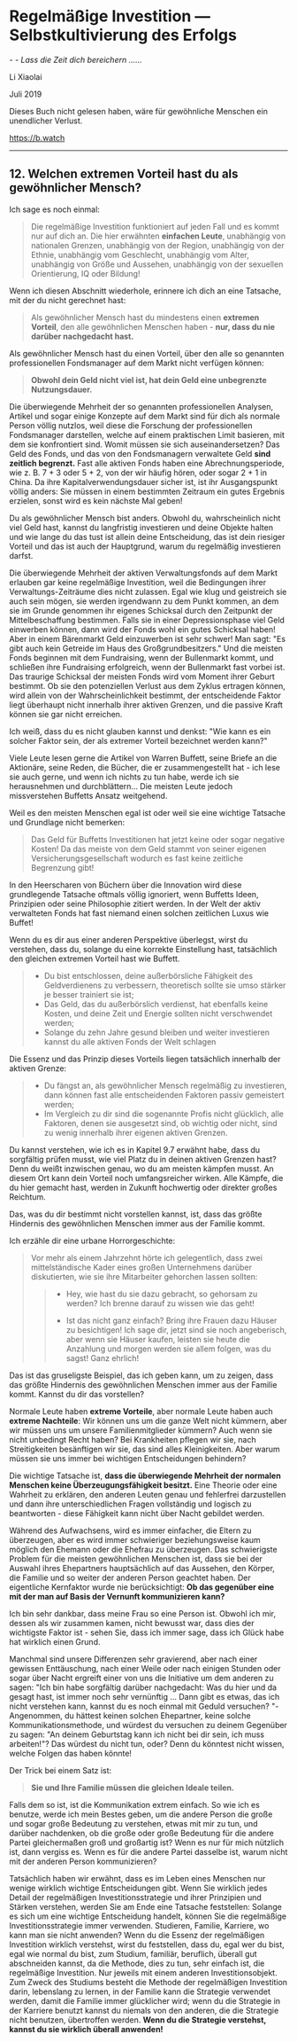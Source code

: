 # Regelmäßige Investition — Selbstkultivierung des Erfolgs

*- - Lass die Zeit dich bereichern ......*

Li Xiaolai

Juli 2019

Dieses Buch nicht gelesen haben, wäre für gewöhnliche Menschen ein unendlicher Verlust.

https://b.watch

---

## 12. Welchen extremen Vorteil hast du als gewöhnlicher Mensch? 

Ich sage es noch einmal:

> Die regelmäßige Investition funktioniert auf jeden Fall und es kommt nur auf dich an. Die hier erwähnten **einfachen Leute**, unabhängig von nationalen Grenzen, unabhängig von der Region, unabhängig von der Ethnie, unabhängig vom Geschlecht, unabhängig vom Alter, unabhängig von Größe und Aussehen, unabhängig von der sexuellen Orientierung, IQ oder Bildung!

Wenn ich diesen Abschnitt wiederhole, erinnere ich dich an eine Tatsache, mit der du nicht gerechnet hast:

> Als gewöhnlicher Mensch hast du mindestens einen **extremen Vorteil**, den alle gewöhnlichen Menschen haben - **nur, dass du nie darüber nachgedacht hast.**

Als gewöhnlicher Mensch hast du einen Vorteil, über den alle so genannten professionellen Fondsmanager auf dem Markt nicht verfügen können:

> **Obwohl dein Geld nicht viel ist, hat dein Geld eine unbegrenzte Nutzungsdauer.**

Die überwiegende Mehrheit der so genannten professionellen Analysen, Artikel und sogar einige Konzepte auf dem Markt sind für dich als normale Person völlig nutzlos, weil diese die Forschung der professionellen Fondsmanager darstellen, welche auf einem praktischen Limit basieren, mit dem sie konfrontiert sind. Womit müssen sie sich auseinandersetzen? Das Geld des Fonds, und das von den Fondsmanagern verwaltete Geld **sind zeitlich begrenzt.** Fast alle aktiven Fonds haben eine Abrechnungsperiode, wie z. B. 7 + 3 oder 5 + 2, von der wir häufig hören, oder sogar 2 + 1 in China. Da ihre Kapitalverwendungsdauer sicher ist, ist ihr Ausgangspunkt völlig anders: Sie müssen in einem bestimmten Zeitraum ein gutes Ergebnis erzielen, sonst wird es kein nächste Mal geben!

Du als gewöhnlicher Mensch bist anders. Obwohl du, wahrscheinlich nicht viel Geld hast, kannst du langfristig investieren und deine Objekte halten und wie lange du das tust ist allein deine Entscheidung, das ist dein riesiger Vorteil und das ist auch der Hauptgrund, warum du regelmäßig investieren darfst.

Die überwiegende Mehrheit der aktiven Verwaltungsfonds auf dem Markt erlauben gar keine regelmäßige Investition, weil die Bedingungen ihrer Verwaltungs-Zeiträume dies nicht zulassen. Egal wie klug und geistreich sie auch sein mögen, sie werden irgendwann zu dem Punkt kommen, an dem sie im Grunde genommen ihr eigenes Schicksal durch den Zeitpunkt der Mittelbeschaffung bestimmen. Falls sie in einer Depressionsphase viel Geld einwerben können, dann wird der Fonds wohl ein gutes Schicksal haben! Aber in einem Bärenmarkt Geld einzuwerben ist sehr schwer! Man sagt: "Es gibt auch kein Getreide im Haus des Großgrundbesitzers." Und die meisten Fonds beginnen mit dem Fundraising, wenn der Bullenmarkt kommt, und schließen ihre Fundraising erfolgreich, wenn der Bullenmarkt fast vorbei ist. Das traurige Schicksal der meisten Fonds wird vom Moment ihrer Geburt bestimmt. Ob sie den potenziellen Verlust aus dem Zyklus ertragen können, wird allein von der Wahrscheinlichkeit bestimmt, der entscheidende Faktor liegt überhaupt nicht innerhalb ihrer aktiven Grenzen, und die passive Kraft können sie gar nicht erreichen.

Ich weiß, dass du es nicht glauben kannst und denkst: "Wie kann es ein solcher Faktor sein, der als extremer Vorteil bezeichnet werden kann?"

Viele Leute lesen gerne die Artikel von Warren Buffett, seine Briefe an die Aktionäre, seine Reden, die Bücher, die er zusammengestellt hat - ich lese sie auch gerne, und wenn ich nichts zu tun habe, werde ich sie herausnehmen und durchblättern... Die meisten Leute jedoch missverstehen Buffetts Ansatz weitgehend.

Weil es den meisten Menschen egal ist oder weil sie eine wichtige Tatsache und Grundlage nicht bemerken:

> Das Geld für Buffetts Investitionen hat jetzt keine oder sogar negative Kosten! Da das meiste von dem Geld stammt von seiner eigenen Versicherungsgesellschaft wodurch es fast keine zeitliche Begrenzung gibt!

In den Heerscharen von Büchern über die Innovation wird diese grundlegende Tatsache oftmals völlig ignoriert, wenn Buffetts Ideen, Prinzipien oder seine Philosophie zitiert werden. In der Welt der aktiv verwalteten Fonds hat fast niemand einen solchen zeitlichen Luxus wie Buffet!

Wenn du es dir aus einer anderen Perspektive überlegst, wirst du verstehen, dass du, solange du eine korrekte Einstellung hast, tatsächlich den gleichen extremen Vorteil hast wie Buffett.

> - Du bist entschlossen, deine außerbörsliche Fähigkeit des Geldverdienens zu verbessern, theoretisch sollte sie umso stärker je besser trainiert sie ist;
> - Das Geld, das du außerbörslich verdienst, hat ebenfalls keine Kosten, und deine Zeit und Energie sollten nicht verschwendet werden;
> - Solange du zehn Jahre gesund bleiben und weiter investieren kannst du alle aktiven Fonds der Welt schlagen

Die Essenz und das Prinzip dieses Vorteils liegen tatsächlich innerhalb der aktiven Grenze:

> - Du fängst an, als gewöhnlicher Mensch regelmäßig zu investieren, dann können fast alle entscheidenden Faktoren passiv gemeistert werden;
> - Im Vergleich zu dir sind die sogenannte Profis nicht glücklich, alle Faktoren, denen sie ausgesetzt sind, ob wichtig oder nicht, sind zu wenig innerhalb ihrer eigenen aktiven Grenzen.

Du kannst verstehen, wie ich es in Kapitel 9.7 erwähnt habe, dass du sorgfältig prüfen musst, wie viel Platz du in deinen aktiven Grenzen hast? Denn du weißt inzwischen genau, wo du am meisten kämpfen musst. An diesem Ort kann dein Vorteil noch umfangsreicher wirken. Alle Kämpfe, die du hier gemacht hast, werden in Zukunft hochwertig oder direkter großes Reichtum.

Das, was du dir bestimmt nicht vorstellen kannst, ist, dass das größte Hindernis des gewöhnlichen Menschen immer aus der Familie kommt.

Ich erzähle dir eine urbane Horrorgeschichte:

> Vor mehr als einem Jahrzehnt hörte ich gelegentlich, dass zwei mittelständische Kader eines großen Unternehmens darüber diskutierten, wie sie ihre Mitarbeiter gehorchen lassen sollten:
>
> > - Hey, wie hast du sie dazu gebracht, so gehorsam zu werden? Ich brenne darauf zu wissen wie das geht!
> >
> > - Ist das nicht ganz einfach? Bring ihre Frauen dazu Häuser zu besichtigen! Ich sage dir, jetzt sind sie noch angeberisch, aber wenn sie Häuser kaufen, leisten sie heute die Anzahlung und morgen werden sie allem folgen, was du sagst! Ganz ehrlich!

Das ist das gruseligste Beispiel, das ich geben kann, um zu zeigen, dass das größte Hindernis des gewöhnlichen Menschen immer aus der Familie kommt. Kannst du dir das vorstellen?

Normale Leute haben **extreme Vorteile**, aber normale Leute haben auch **extreme Nachteile**: Wir können uns um die ganze Welt nicht kümmern, aber wir müssen uns um unsere Familienmitglieder kümmern? Auch wenn sie nicht unbedingt Recht haben? Bei Krankheiten pflegen wir sie, nach Streitigkeiten besänftigen wir sie, das sind alles Kleinigkeiten. Aber warum müssen sie uns immer bei wichtigen Entscheidungen behindern?

Die wichtige Tatsache ist, **dass die überwiegende Mehrheit der normalen Menschen keine Überzeugungsfähigkeit besitzt.** Eine Theorie oder eine Wahrheit zu erklären, den anderen Leuten genau und fehlerfrei darzustellen und dann ihre unterschiedlichen Fragen vollständig und logisch zu beantworten - diese Fähigkeit kann nicht über Nacht gebildet werden.

Während des Aufwachsens, wird es immer einfacher, die Eltern zu überzeugen, aber es wird immer schwieriger beziehungsweise kaum möglich den Ehemann oder die Ehefrau zu überzeugen. Das schwierigste Problem für die meisten gewöhnlichen Menschen ist, dass sie bei der Auswahl ihres Ehepartners hauptsächlich auf das Aussehen, den Körper, die Familie und so weiter der anderen Person geachtet haben. Der eigentliche Kernfaktor wurde nie berücksichtigt: **Ob das gegenüber eine mit der man auf Basis der Vernunft kommunizieren kann?**

Ich bin sehr dankbar, dass meine Frau so eine Person ist. Obwohl ich mir, dessen als wir zusammen kamen, nicht bewusst war, dass dies der wichtigste Faktor ist - sehen Sie, dass ich immer sage, dass ich Glück habe hat wirklich einen Grund.

Manchmal sind unsere Differenzen sehr gravierend, aber nach einer gewissen Enttäuschung, nach einer Weile oder nach einigen Stunden oder sogar über Nacht ergreift einer von uns die Initiative um dem anderen zu sagen: "Ich bin habe sorgfältig darüber nachgedacht: Was du hier und da gesagt hast, ist immer noch sehr vernünftig ... Dann gibt es etwas, das ich nicht verstehen kann, kannst du es noch einmal mit Geduld versuchen? "- Angenommen, du hättest keinen solchen Ehepartner, keine solche Kommunikationsmethode, und würdest du versuchen zu deinem Gegenüber zu sagen: "An deinem Geburtstag kann ich nicht bei dir sein, ich muss arbeiten!"? Das würdest du nicht tun, oder? Denn du könntest nicht wissen, welche Folgen das haben könnte!

Der Trick bei einem Satz ist:

> **Sie und Ihre Familie müssen die gleichen Ideale teilen.**

Falls dem so ist, ist die Kommunikation extrem einfach. So wie ich es benutze, werde ich mein Bestes geben, um die andere Person die große und sogar große Bedeutung zu verstehen, etwas mit mir zu tun, und darüber nachdenken, ob die große oder große Bedeutung für die andere Partei gleichermaßen groß und großartig ist? Wenn es nur für mich nützlich ist, dann vergiss es. Wenn es für die andere Partei dasselbe ist, warum nicht mit der anderen Person kommunizieren?

Tatsächlich haben wir erwähnt, dass es im Leben eines Menschen nur wenige wirklich wichtige Entscheidungen gibt. Wenn Sie wirklich jedes Detail der regelmäßigen Investitionsstrategie und ihrer Prinzipien und Stärken verstehen, werden Sie am Ende eine Tatsache feststellen: Solange es sich um eine wichtige Entscheidung handelt, können Sie die regelmäßige Investitionsstrategie immer verwenden. Studieren, Familie, Karriere, wo kann man sie nicht anwenden? Wenn du die Essenz der regelmäßigen Investition wirklich verstehst, wirst du feststellen, dass du, egal wer du bist, egal wie normal du bist, zum Studium, familiär, beruflich, überall gut abschneiden kannst, da die Methode, dies zu tun, sehr einfach ist, die regelmäßige Investition. Nur jeweils mit einem anderen Investitionsobjekt. Zum Zweck des Studiums besteht die Methode der regelmäßigen Investition darin, lebenslang zu lernen, in der Familie kann die Strategie verwendet werden, damit die Familie immer glücklicher wird; wenn du die Strategie in der Karriere benutzt kannst du niemals von den anderen, die die Strategie nicht benutzen, übertroffen werden. **Wenn du die Strategie verstehst, kannst du sie wirklich überall anwenden!**